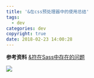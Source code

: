 ```yaml
---
title: '&在css预处理器中的使用总结'
tags:
  - dev
categories: dev
copyright: true
date: 2018-02-23 14:00:28
---
```


<!--more-->

**参考资料**
[&符在Sass中存在的问题](https://www.w3cplus.com/preprocessor/use-ampersand-in-selector-name-with-Sass.html)

![](http://oankigr4l.bkt.clouddn.com/wexin.png)